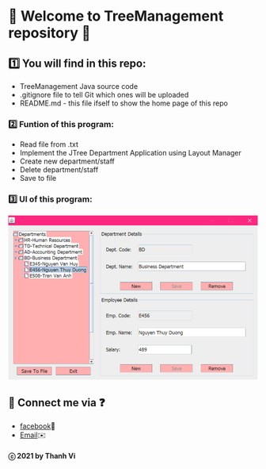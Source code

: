 # 🎉 Welcome to TreeManagement repository 🎉

## 1️⃣ You will find in this repo:
* TreeManagement Java source code
* .gitignore file to tell Git which ones will be uploaded
* README.md - this file ifself to show the home page of this repo
### 2️⃣ Funtion of this program:
* Read file from .txt
* Implement the JTree Department Application using Layout Manager
* Create new department/staff
* Delete department/staff
* Save to file
### 3️⃣ UI of this program:
![UI](https://github.com/vi-ht/TreeManagement/blob/master/image/ui.png)

## 💬 Connect me via ❓ 
  * [facebook](https://www.facebook.com/merry.kute.31/)📌
  * [Email](mailto:thanhviii888@gmail.com)✉️
#### ⓒ 2021 by Thanh Vi
